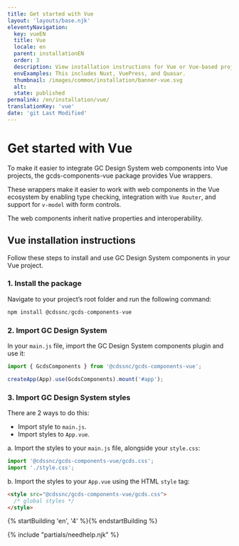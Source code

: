 ```yaml
---
title: Get started with Vue
layout: 'layouts/base.njk'
eleventyNavigation:
  key: vueEN
  title: Vue
  locale: en
  parent: installationEN
  order: 3
  description: View installation instructions for Vue or Vue-based projects.
  envExamples: This includes Nuxt, VuePress, and Quasar.
  thumbnail: /images/common/installation/banner-vue.svg
  alt:
  state: published
permalink: /en/installation/vue/
translationKey: 'vue'
date: 'git Last Modified'
---
```


# Get started with Vue

To make it easier to integrate GC Design System web components into Vue projects, the <gcds-link href="{{ links.npmGcdsComponentsVue }}" external>gcds-components-vue</gcds-link> package provides Vue wrappers.

These wrappers make it easier to work with web components in the Vue ecosystem by enabling type checking, integration with `Vue Router`, and support for `v-model` with form controls.

The web components inherit native properties and interoperability.

## Vue installation instructions

Follow these steps to install and use GC Design System components in your Vue project.

### 1. Install the package

Navigate to your project’s root folder and run the following command:

```js
npm install @cdssnc/gcds-components-vue
```

### 2. Import GC Design System

In your `main.js` file, import the GC Design System components plugin and use it:

```js
import { GcdsComponents } from '@cdssnc/gcds-components-vue';

createApp(App).use(GcdsComponents).mount('#app');
```

### 3. Import GC Design System styles

There are 2 ways to do this:

<ul class="list-lower-alpha mb-300">
  <li>Import style to <code>main.js</code>.</li>
  <li>Import styles to <code>App.vue</code>.</li>
</ul>

a. Import the styles to your `main.js` file, alongside your `style.css`:

```js
import '@cdssnc/gcds-components-vue/gcds.css';
import './style.css';
```

b. Import the styles to your `App.vue` using the HTML `style` tag:

```html
<style src="@cdssnc/gcds-components-vue/gcds.css">
  /* global styles */
</style>
```

{% startBuilding 'en', '4' %}{% endstartBuilding %}

{% include "partials/needhelp.njk" %}
